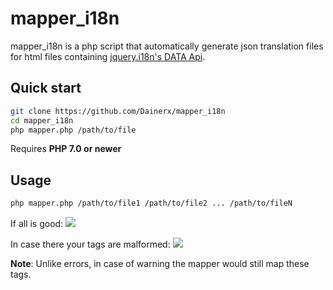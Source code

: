 mapper_i18n
===========

mapper_i18n is a php script that automatically generate json translation files for html files containing [jquery.i18n's DATA Api](https://github.com/wikimedia/jquery.i18n).

Quick start
-----------

```bash
git clone https://github.com/Dainerx/mapper_i18n
cd mapper_i18n
php mapper.php /path/to/file
```

Requires **PHP 7.0 or newer**

Usage
-----------
```bash
php mapper.php /path/to/file1 /path/to/file2 ... /path/to/fileN
```
If all is good: 
<img src=https://i.imgur.com/ldb9ZcN.jpg>

In case there your tags are malformed:
<img src=https://i.imgur.com/LoI5BWY.jpg>

**Note**: Unlike errors, in case of warning the mapper would still map these tags.

